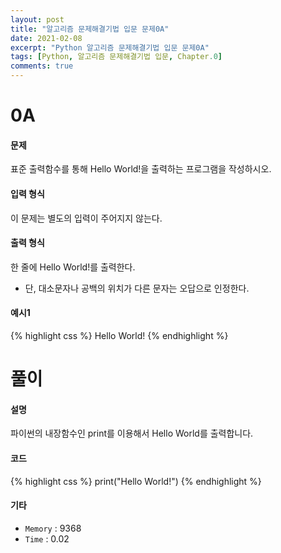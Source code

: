 ```yaml
---
layout: post
title: "알고리즘 문제해결기법 입문 문제0A"
date: 2021-02-08
excerpt: "Python 알고리즘 문제해결기법 입문 문제0A"
tags: [Python, 알고리즘 문제해결기법 입문, Chapter.0]
comments: true
---
```

# 0A

#### 문제
표준 출력함수를 통해 Hello World!을 출력하는 프로그램을 작성하시오.

#### 입력 형식
이 문제는 별도의 입력이 주어지지 않는다.

#### 출력 형식
한 줄에 Hello World!를 출력한다.
- 단, 대소문자나 공백의 위치가 다른 문자는 오답으로 인정한다.

#### 예시1
{% highlight css %}
Hello World!
{% endhighlight %}

# 풀이

#### 설명
파이썬의 내장함수인 print를 이용해서 Hello World를 출력합니다.

#### 코드
{% highlight css %}
print("Hello World!")
{% endhighlight %}

#### 기타
- `Memory` : 9368
- `Time` : 0.02